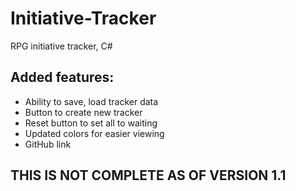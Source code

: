 # Initiative-Tracker
 RPG initiative tracker, C#

 ## Added features:
 - Ability to save, load tracker data
 - Button to create new tracker
 - Reset button to set all to waiting
 - Updated colors for easier viewing
 - GitHub link

 ## THIS IS NOT COMPLETE AS OF VERSION 1.1
